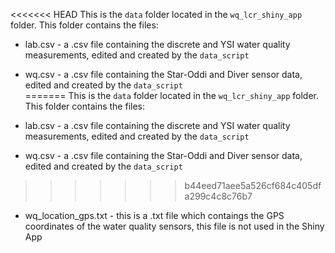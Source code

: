 <<<<<<< HEAD
This is the `data` folder located in the `wq_lcr_shiny_app` folder. This folder contains the files:  
  
- lab.csv - a .csv file containing the discrete and YSI water quality measurements, edited and created by the `data_script`   
- wq.csv - a .csv file containing the Star-Oddi and Diver sensor data, edited and created by the `data_script`   
=======
This is the `data` folder located in the `wq_lcr_shiny_app` folder. This folder contains the files:  
  
- lab.csv - a .csv file containing the discrete and YSI water quality measurements, edited and created by the `data_script`   
- wq.csv - a .csv file containing the Star-Oddi and Diver sensor data, edited and created by the `data_script`   
>>>>>>> b44eed71aee5a526cf684c405dfa299c4c8c76b7
- wq_location_gps.txt - this is a .txt file which contaings the GPS coordinates of the water quality sensors, this file is not used in the Shiny App  